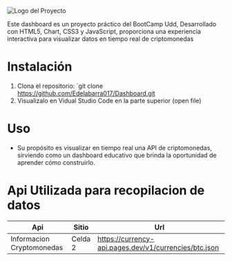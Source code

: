 ![Logo del Proyecto](https://pensionersportal.gov.in/assets/images/dashboard.png)


Este dashboard es un proyecto práctico del BootCamp Udd, Desarrollado con HTML5, Chart, CSS3 y JavaScript, proporciona una experiencia 
interactiva para visualizar datos en tiempo real de criptomonedas


# Instalación

1. Clona el repositorio: `git clone https://github.com/Edelabarra017/Dashboard.git
2. Visualizalo en Vidual Studio Code en la parte superior (open file)


# Uso

- Su propósito es visualizar en tiempo real una API de criptomonedas, sirviendo como un dashboard educativo
 que brinda la oportunidad de aprender cómo construirlo.

# Api Utilizada para recopilacion de datos 

|            Api              |    Sitio      |    Url    |
|-----------------------------|-----------   |-----------|
| Informacion Cryptomonedas   | Celda 2      | https://currency-api.pages.dev/v1/currencies/btc.json  |



